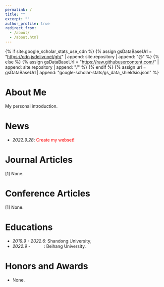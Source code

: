 ```yaml
---
permalink: /
title: ""
excerpt: ""
author_profile: true
redirect_from: 
  - /about/
  - /about.html
---
```


{% if site.google_scholar_stats_use_cdn %}
{% assign gsDataBaseUrl = "https://cdn.jsdelivr.net/gh/" | append: site.repository | append: "@" %}
{% else %}
{% assign gsDataBaseUrl = "https://raw.githubusercontent.com/" | append: site.repository | append: "/" %}
{% endif %}
{% assign url = gsDataBaseUrl | append: "google-scholar-stats/gs_data_shieldsio.json" %}

<span class='anchor' id='about-me'></span>

#  About Me
My personal introduction.




#  News
<!-- - *2022.9.28*: &nbsp;🎉🎉 Create my webset.  -->
- *2022.9.28*: <span style="color:red"> Create my webset!</span>




<span class='anchor' id='JournalArticles'></span>

#  Journal Articles 


[1] None.



<span class='anchor' id='ConferenceArticles'></span>

#  Conference Articles

[1] None.


<span class='anchor' id='Educations'></span>

#   Educations

- *2019.9 - 2022.6*:  Shandong University;
- *2022.9 -* &nbsp;&nbsp;&nbsp;&nbsp;&nbsp;&nbsp;&nbsp;&nbsp;&nbsp;&nbsp;:  Beihang University.


<span class='anchor' id='Honors-and-Awards'></span>

#   Honors and Awards

- None.
